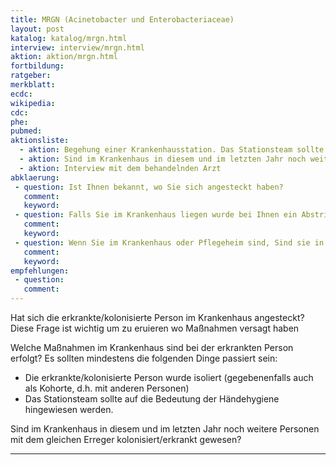 ```yaml
---
title: MRGN (Acinetobacter und Enterobacteriaceae)
layout: post
katalog: katalog/mrgn.html
interview: interview/mrgn.html
aktion: aktion/mrgn.html
fortbildung:
ratgeber:
merkblatt:
ecdc:
wikipedia:
cdc:
phe:
pubmed:
aktionsliste:
  - aktion: Begehung einer Krankenhausstation. Das Stationsteam sollte auf die Bedeutung der Händehygiene hingewiesen werden.
  - aktion: Sind im Krankenhaus in diesem und im letzten Jahr noch weitere Personen mit dem gleichen Erreger kolonisiert/erkrankt gewesen?
  - aktion: Interview mit dem behandelnden Arzt
abklaerung:
 - question: Ist Ihnen bekannt, wo Sie sich angesteckt haben?
   comment:
   keyword:
 - question: Falls Sie im Krankenhaus liegen wurde bei Ihnen ein Abstrich bei der Aufnahme gemacht?
   comment:
   keyword:
 - question: Wenn Sie im Krankenhaus oder Pflegeheim sind, Sind sie in einem Einzelzimmer oder haben die Leute im gleichen Zimmer den gleichen Erreger?
   comment:
   keyword:
empfehlungen:
 - question:
   comment:
---
```


Hat sich die erkrankte/kolonisierte Person im Krankenhaus angesteckt?
Diese Frage ist wichtig um zu eruieren wo Maßnahmen versagt haben

Welche Maßnahmen im Krankenhaus sind bei der erkrankten Person erfolgt?
Es sollten mindestens die folgenden Dinge passiert sein:
- Die erkrankte/kolonisierte Person wurde isoliert (gegebenenfalls auch als Kohorte, d.h. mit anderen Personen)
- Das Stationsteam sollte auf die Bedeutung der Händehygiene hingewiesen werden.

Sind im Krankenhaus in diesem und im letzten Jahr noch weitere Personen mit dem gleichen Erreger kolonisiert/erkrankt gewesen?

---
